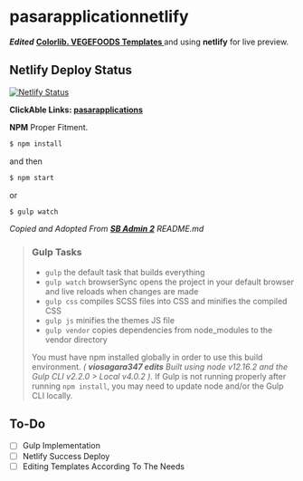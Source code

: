 # pasarapplicationnetlify
**_Edited_** **[ Colorlib. VEGEFOODS Templates ](https://colorlib.com/wp/template/vegefoods/)** and using **netlify** for live preview. 

## Netlify Deploy Status
[![Netlify Status](https://api.netlify.com/api/v1/badges/f8401b63-0104-4985-acd7-61e1778bc37f/deploy-status)](https://app.netlify.com/sites/pasarapplication/deploys)

**ClickAble Links: [pasarapplications](https://pasarapplication.netlify.app)**

**NPM** Proper Fitment.
```sh
$ npm install
```
and then
```sh
$ npm start
```
or
```sh
$ gulp watch
```

*Copied and Adopted From **[SB Admin 2](https://startbootstrap.com/template-overviews/sb-admin-2/)** README.md*

> ### Gulp Tasks
>
> -   `gulp` the default task that builds everything
> -   `gulp watch` browserSync opens the project in your default browser and live reloads when changes are made
> -   `gulp css` compiles SCSS files into CSS and minifies the compiled CSS
> -   `gulp js` minifies the themes JS file
> -   `gulp vendor` copies dependencies from node_modules to the vendor directory
>
> You must have npm installed globally in order to use this build environment. _( **viosagara347 edits** Built using node v12.16.2 and the Gulp CLI v2.2.0 > Local v4.0.2 )_. If Gulp is not running properly after running `npm install`, you may need to update node and/or the Gulp CLI locally. 

## To-Do 
- [ ] Gulp Implementation
- [ ] Netlify Success Deploy
- [ ] Editing Templates According To The Needs